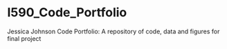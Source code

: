 # I590_Code_Portfolio
Jessica Johnson Code Portfolio: A repository of code, data and figures for final project
